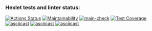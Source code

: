 
### Hexlet tests and linter status:
[![Actions Status](https://github.com/AlekseyNechunaev/java-project-lvl2/workflows/hexlet-check/badge.svg)](https://github.com/AlekseyNechunaev/java-project-lvl2/actions)
[![Maintainability](https://api.codeclimate.com/v1/badges/bb6c133f8beca4889aba/maintainability)](https://codeclimate.com/github/AlekseyNechunaev/java-project-lvl2/maintainability)
[![main-check](https://github.com/AlekseyNechunaev/java-project-lvl2/workflows/main-check/badge.svg)](https://github.com/AlekseyNechunaev/java-project-lvl2/actions)
[![Test Coverage](https://api.codeclimate.com/v1/badges/bb6c133f8beca4889aba/test_coverage)](https://codeclimate.com/github/AlekseyNechunaev/java-project-lvl2/test_coverage)
[![asciicast](https://asciinema.org/a/aX5H8hvffMGo0ppsGUaEB5DSc.svg)](https://asciinema.org/a/aX5H8hvffMGo0ppsGUaEB5DSc)
[![asciicast](https://asciinema.org/a/CvsjhQiIU0z2j6QIfmt1mNjfD.svg)](https://asciinema.org/a/CvsjhQiIU0z2j6QIfmt1mNjfD)
[![asciicast](https://asciinema.org/a/4edJE3xLovnjcRtFQ1O2hSZkT.svg)](https://asciinema.org/a/4edJE3xLovnjcRtFQ1O2hSZkT)
